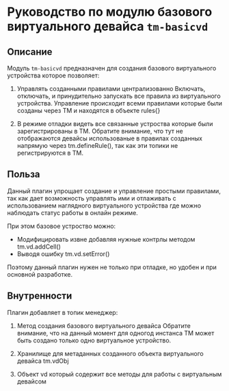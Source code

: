 # Руководство по модулю базового виртуального девайса `tm-basicvd`

## Описание

Модуль `tm-basicvd` предназначен для создания базового виртуального устройства
которое позволяет:

1) Управлять созданными правилами централизованно
   Включать, отключать, и принудительно запускать все правила из виртуального
   устройства. Управление происходит всеми правилами которые были созданы
   через TM и находятся в объекте rules{}

2) В режиме отладки видеть все связанные устроства которые были
   зарегистрированы в TM. Обратите внимание, что тут не отображаются
   девайсы использованые в правилах созданных напрямую через tm.defineRule(),
   так как эти топики не регистрируются в TM.

## Польза

Данный плагин упрощает создание и управление простыми правилами,
так как дает возможность управлять ими и отлаживать с использованием
наглядного виртуального устройства где можно наблюдать статус работы
в онлайн режиме.

При этом базовое устроство можно:

- Модифицировать извне добавляя нужные контрлы методом tm.vd.addCell()
- Выводя ошибку tm.vd.setError()

Поэтому данный плагин нужен не только при отладке, но удобен и при основной
разработке.

## Внутренности

Плагин добавляет в топик менеджер:

1) Метод создания базового виртуального девайса
   Обратите внимание, что на данный момент для одногод инстанса TM может быть
   создано только одно виртуальное устройство.

2) Хранилище для метаданных созданного объекта виртуального девайса tm.vdObj

3) Объект vd который содержит все методы для работы с виртуальным девайсом
